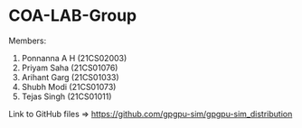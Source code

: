 # COA-LAB-Group

Members:
1. Ponnanna A H (21CS02003)
2. Priyam Saha (21CS01076)
3. Arihant Garg (21CS01033)
4. Shubh Modi (21CS01073)
5. Tejas Singh (21CS01011)

Link to GitHub files => https://github.com/gpgpu-sim/gpgpu-sim_distribution
